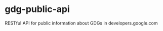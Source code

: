 gdg-public-api
==============

RESTful API for public information about GDGs in developers.google.com
